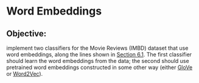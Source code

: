 # Word Embeddings

## Objective:
implement two classifiers for the Movie Reviews (IMBD) dataset that use word embeddings, along the lines shown in [Section 6.1](https://github.com/fchollet/deep-learning-with-python-notebooks/blob/master/first_edition/6.1-using-word-embeddings.ipynb). The first classifier should learn the word embeddings from the data; the second should use pretrained word embeddings constructed in some other way (either [GloVe](https://nlp.stanford.edu/projects/glove/) or [Word2Vec](https://code.google.com/archive/p/word2vec/)).
